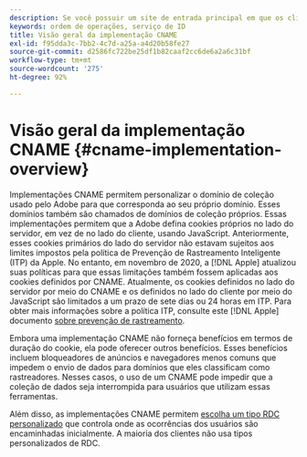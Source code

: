 ```yaml
---
description: Se você possuir um site de entrada principal em que os clientes possam ser identificados antes que visitem outros domínios, um CNAME poderá ativar o rastreamento entre domínios nos navegadores que não aceitam cookies de terceiros (como o Safari).
keywords: ordem de operações, serviço de ID
title: Visão geral da implementação CNAME
exl-id: f95dda3c-7bb2-4c7d-a25a-a4d20b58fe27
source-git-commit: d2586fc722be25df1b82caaf2cc6de6a2a6c31bf
workflow-type: tm+mt
source-wordcount: '275'
ht-degree: 92%

---
```


# Visão geral da implementação CNAME {#cname-implementation-overview}

Implementações CNAME permitem personalizar o domínio de coleção usado pelo Adobe para que corresponda ao seu próprio domínio. Esses domínios também são chamados de domínios de coleção próprios. Essas implementações permitem que a Adobe defina cookies próprios no lado do servidor, em vez de no lado do cliente, usando JavaScript. Anteriormente, esses cookies primários do lado do servidor não estavam sujeitos aos limites impostos pela política de Prevenção de Rastreamento Inteligente (ITP) da Apple. No entanto, em novembro de 2020, a [!DNL Apple] atualizou suas políticas para que essas limitações também fossem aplicadas aos cookies definidos por CNAME. Atualmente, os cookies definidos no lado do servidor por meio do CNAME e os definidos no lado do cliente por meio do JavaScript são limitados a um prazo de sete dias ou 24 horas em ITP. Para obter mais informações sobre a política ITP, consulte este [!DNL Apple] documento [sobre prevenção de rastreamento](https://webkit.org/tracking-prevention/#intelligent-tracking-prevention-itp).

Embora uma implementação CNAME não forneça benefícios em termos de duração do cookie, ela pode oferecer outros benefícios. Esses benefícios incluem bloqueadores de anúncios e navegadores menos comuns que impedem o envio de dados para domínios que eles classificam como rastreadores. Nesses casos, o uso de um CNAME pode impedir que a coleção de dados seja interrompida para usuários que utilizam essas ferramentas.

Além disso, as implementações CNAME permitem [escolha um tipo RDC personalizado](https://experienceleague.adobe.com/docs/analytics/technotes/rdc/regional-data-collection.html?lang=pt-BR) que controla onde as ocorrências dos usuários são encaminhadas inicialmente. A maioria dos clientes não usa tipos personalizados de RDC.
